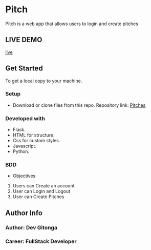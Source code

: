 # Pitch

Pitch is a web app that allows users to login and create pitches

## LIVE DEMO
[live](https://matheka.herokuapp.com/)
## Get Started
To get a local copy to your machine.
### Setup
* Download or clone files from this repo.
Repository link: [Pitches]()
### Developed with
* Flask.
* HTML for structure.
* Css for custom styles.
* Javascript.
* Python.
### BDD
* Objectives
1. Users can Create an account
2. User can Login and Logout
3. User can Create Pitches<br>
## Author Info
### Author: Dev Gitonga
### Career: FullStack Developer
